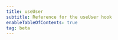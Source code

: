 ```yaml
---
title: useUser
subtitle: Reference for the useUser hook
enableTableOfContents: true
tag: beta
---
```


<SdkUseUser sdkName="React" /> 